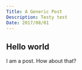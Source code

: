 ```yaml
---
Title: A Generic Post
Description: Testy test
Date: 2017/08/01
---
```


## Hello world

I am a post. How about that?
